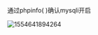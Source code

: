 通过phpinfo( )确认mysqli开启



![1554641894264](C:\Users\goodluck\AppData\Roaming\Typora\typora-user-images\1554641894264.png)

